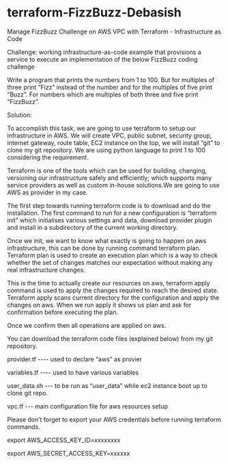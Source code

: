 # terraform-FizzBuzz-Debasish
Manage FizzBuzz Challenge on AWS VPC with Terraform - Infrastructure as Code 

Challenge:
working infrastructure-as-code example that provisions a service to execute an implementation of the below FizzBuzz coding challenge 

Write a program that prints the numbers from 1 to 100.
But for multiples of three print “Fizz” instead of the number and for the multiples of five print “Buzz”. For numbers which are multiples of both three and five print “FizzBuzz”.


Solution:

To accomplish this task, we are going to use terraform to setup our infrastructure in AWS. We will create VPC, public subnet, security group, internet gateway, route table, EC2 instance on the top, we will install “git” to clone my git repository. We are using python language to print 1 to 100 considering the requirement.

Terraform is one of the tools which can be used for building, changing, versioning our infrastructure safely and efficiently; which supports many service providers as well as custom in-house solutions.We are going to use AWS as provider in my case.

The first step towards running terraform code is to download and do the installation. The first command to run for a new configuration is “terraform init” which initialises various settings and data, download provider plugin and install in a subdirectory of the current working directory.

Once we init, we want to know what exactly is going to happen on aws infrastructure, this can be done by running command terraform plan. Terraform plan is used to create an execution plan which is a way to check whether the set of changes matches our expectation without making any real infrastructure changes.

This is the time to actually create our resources on aws, terraform apply command is used to apply the changes required to reach the desired state. Terraform apply scans current directory for the configuration and apply the changes on aws. When we run apply it shows us plan and ask for confirmation before executing the plan.

Once we confirm then all operations are applied on aws.

You can download the terraform code files (explained below) from my git repository. 

provider.tf ---- used to declare “aws” as provier

variables.tf ---- used to have various variables

user_data.sh --- to be run as “user_data” while ec2 instance boot up to clone git repo.

vpc.tf --- main configuration file for aws resources setup


Please don’t forget to export your AWS credentials before running terraform commands.


export AWS_ACCESS_KEY_ID=xxxxxxxx

export AWS_SECRET_ACCESS_KEY=xxxxxx



